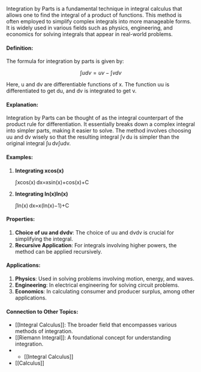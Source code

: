 Integration by Parts is a fundamental technique in integral calculus that allows one to find the integral of a product of functions. This method is often employed to simplify complex integrals into more manageable forms. It is widely used in various fields such as physics, engineering, and economics for solving integrals that appear in real-world problems.

#### Definition:

The formula for integration by parts is given by:

$$\int u dv = uv - \int v dv$$

Here, u and dv are differentiable functions of x. The function uu is differentiated to get du, and dv is integrated to get v.

#### Explanation:

Integration by Parts can be thought of as the integral counterpart of the product rule for differentiation. It essentially breaks down a complex integral into simpler parts, making it easier to solve. The method involves choosing uu and dv wisely so that the resulting integral ∫v du is simpler than the original integral ∫u dv∫udv.

#### Examples:

1. **Integrating xcos⁡(x)**
    
    ∫xcos⁡(x) dx=xsin⁡(x)+cos⁡(x)+C
    
2. **Integrating ln⁡(x)ln(x)**
    
    ∫ln⁡(x) dx=x(ln⁡(x)−1)+C
    

#### Properties:

1. **Choice of uu and dvdv**: The choice of uu and dvdv is crucial for simplifying the integral.
2. **Recursive Application**: For integrals involving higher powers, the method can be applied recursively.

#### Applications:

1. **Physics**: Used in solving problems involving motion, energy, and waves.
2. **Engineering**: In electrical engineering for solving circuit problems.
3. **Economics**: In calculating consumer and producer surplus, among other applications.

#### Connection to Other Topics:

- [[Integral Calculus]]: The broader field that encompasses various methods of integration.
- [[Riemann Integral]]: A foundational concept for understanding integration.
- - [[Integral Calculus]]
- [[Calculus]]